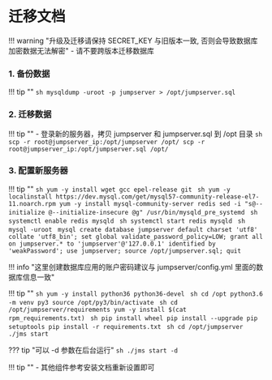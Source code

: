 # 迁移文档

!!! warning "升级及迁移请保持 SECRET_KEY 与旧版本一致, 否则会导致数据库加密数据无法解密"
    - 请不要跨版本迁移数据库

### 1. 备份数据

!!! tip ""
    ```sh
    mysqldump -uroot -p jumpserver > /opt/jumpserver.sql
    ```

### 2. 迁移数据

!!! tip ""
    - 登录新的服务器，拷贝 jumpserver 和 jumpserver.sql 到 /opt 目录
    ```sh
    scp -r root@jumpserver_ip:/opt/jumpserver /opt/
    scp -r root@jumpserver_ip:/opt/jumpserver.sql /opt/
    ```

### 3. 配置新服务器

!!! tip ""
    ```sh
    yum -y install wget gcc epel-release git
    ```
    ```sh
    yum -y localinstall https://dev.mysql.com/get/mysql57-community-release-el7-11.noarch.rpm
    yum -y install mysql-community-server redis
    sed -i "s@--initialize @--initialize-insecure @g" /usr/bin/mysqld_pre_systemd
    ```
    ```sh
    systemctl enable redis mysqld
    ```
    ```sh
    systemctl start redis mysqld
    ```
    ```sh
    mysql -uroot
    ```
    ```mysql
    create database jumpserver default charset 'utf8' collate 'utf8_bin';
    set global validate_password_policy=LOW;
    grant all on jumpserver.* to 'jumpserver'@'127.0.0.1' identified by 'weakPassword';
    use jumpserver;
    source /opt/jumpserver.sql;
    quit
    ```

!!! info "这里创建数据库应用的账户密码建议与 jumpserver/config.yml 里面的数据库信息一致"

!!! tip ""
    ```sh
    yum -y install python36 python36-devel
    ```
    ```sh
    cd /opt
    python3.6 -m venv py3
    source /opt/py3/bin/activate
    ```
    ```sh
    cd /opt/jumpserver/requirements
    yum -y install $(cat rpm_requirements.txt)
    ```
    ```sh
    pip install wheel
    pip install --upgrade pip setuptools
    pip install -r requirements.txt
    ```
    ```sh
    cd /opt/jumpserver
    ./jms start
    ```

??? tip "可以 -d 参数在后台运行"
    ```sh
    ./jms start -d  
    ```

!!! tip ""
    - 其他组件参考安装文档重新设置即可
